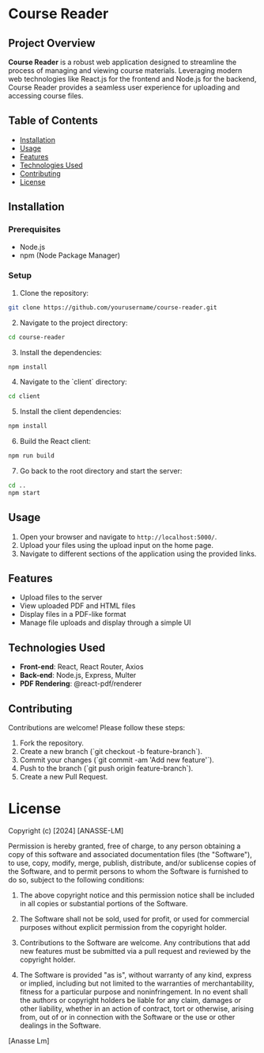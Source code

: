 
# Course Reader

## Project Overview

**Course Reader** is a robust web application designed to streamline the process of managing and viewing course materials. Leveraging modern web technologies like React.js for the frontend and Node.js for the backend, Course Reader provides a seamless user experience for uploading and accessing course files.

## Table of Contents

- [Installation](#installation)
- [Usage](#usage)
- [Features](#features)
- [Technologies Used](#technologies-used)
- [Contributing](#contributing)
- [License](#license)

## Installation

### Prerequisites

- Node.js
- npm (Node Package Manager)

### Setup

1. Clone the repository:

```bash
git clone https://github.com/yourusername/course-reader.git
```

2. Navigate to the project directory:

```bash
cd course-reader
```

3. Install the dependencies:

```bash
npm install
```

4. Navigate to the \`client\` directory:

```bash
cd client
```

5. Install the client dependencies:

```bash
npm install
```

6. Build the React client:

```bash
npm run build
```

7. Go back to the root directory and start the server:

```bash
cd ..
npm start
```

## Usage

1. Open your browser and navigate to `http://localhost:5000/`.
2. Upload your files using the upload input on the home page.
3. Navigate to different sections of the application using the provided links.

## Features

- Upload files to the server
- View uploaded PDF and HTML files
- Display files in a PDF-like format
- Manage file uploads and display through a simple UI


## Technologies Used

- **Front-end**: React, React Router, Axios
- **Back-end**: Node.js, Express, Multer
- **PDF Rendering**: @react-pdf/renderer

## Contributing

Contributions are welcome! Please follow these steps:

1. Fork the repository.
2. Create a new branch (\`git checkout -b feature-branch\`).
3. Commit your changes (\`git commit -am 'Add new feature'\`).
4. Push to the branch (\`git push origin feature-branch\`).
5. Create a new Pull Request.

# License

Copyright (c) [2024] [ANASSE-LM]

Permission is hereby granted, free of charge, to any person obtaining a copy
of this software and associated documentation files (the "Software"), to use, copy, modify, merge, publish, distribute, and/or sublicense copies of the Software, and to permit persons to whom the Software is furnished to do so, subject to the following conditions:

1. The above copyright notice and this permission notice shall be included in all copies or substantial portions of the Software.

2. The Software shall not be sold, used for profit, or used for commercial purposes without explicit permission from the copyright holder.

3. Contributions to the Software are welcome. Any contributions that add new features must be submitted via a pull request and reviewed by the copyright holder.

4. The Software is provided "as is", without warranty of any kind, express or implied, including but not limited to the warranties of merchantability, fitness for a particular purpose and noninfringement. In no event shall the authors or copyright holders be liable for any claim, damages or other liability, whether in an action of contract, tort or otherwise, arising from, out of or in connection with the Software or the use or other dealings in the Software.

[Anasse Lm]
